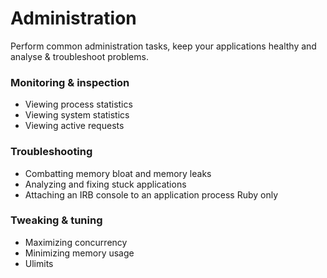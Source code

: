 <h1 class="page-header">Administration</h1>
<p>Perform common administration tasks, keep your applications healthy and analyse &amp; troubleshoot problems.</p>

### Monitoring & inspection

 * Viewing process statistics
 * Viewing system statistics
 * Viewing active requests

### Troubleshooting

 * Combatting memory bloat and memory leaks
 * Analyzing and fixing stuck applications
 * Attaching an IRB console to an application process
   <span class="label label-ruby">Ruby only</span>

### Tweaking & tuning

 * Maximizing concurrency
 * Minimizing memory usage
 * Ulimits
